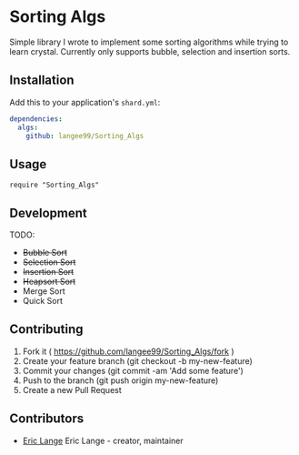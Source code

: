 # Sorting Algs

Simple library I wrote to implement some sorting algorithms while trying to learn crystal. Currently only supports bubble, selection and insertion sorts.

## Installation

Add this to your application's `shard.yml`:

```yaml
dependencies:
  algs:
    github: langee99/Sorting_Algs
```

## Usage

```crystal
require "Sorting_Algs"
```

## Development

TODO:

- ~~Bubble Sort~~
- ~~Selection Sort~~
- ~~Insertion Sort~~
- ~~Heapsort Sort~~
- Merge Sort
- Quick Sort

## Contributing

1. Fork it ( <https://github.com/langee99/Sorting_Algs/fork> )
2. Create your feature branch (git checkout -b my-new-feature)
3. Commit your changes (git commit -am 'Add some feature')
4. Push to the branch (git push origin my-new-feature)
5. Create a new Pull Request

## Contributors

- [Eric Lange](https://github.com/langee99) Eric Lange - creator, maintainer
